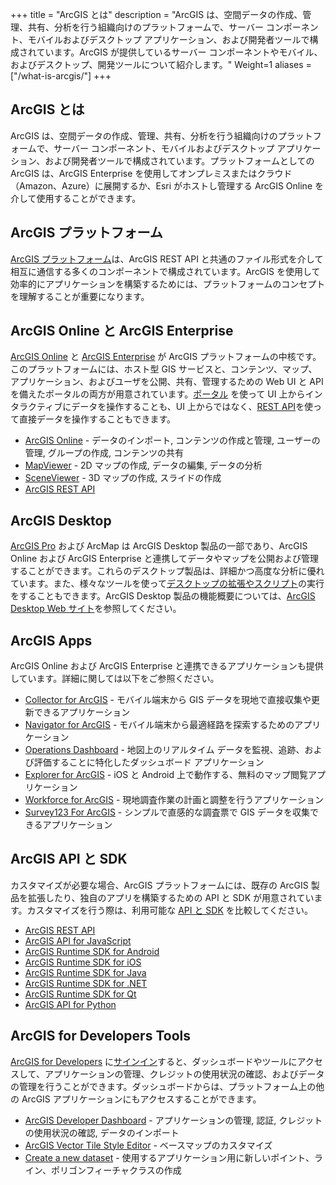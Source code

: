+++
title = "ArcGIS とは"
description = "ArcGIS は、空間データの作成、管理、共有、分析を行う組織向けのプラットフォームで、サーバー コンポーネント、モバイルおよびデスクトップ アプリケーション、および開発者ツールで構成されています。ArcGIS が提供しているサーバー コンポーネントやモバイル、およびデスクトップ、開発ツールについて紹介します。"
Weight=1
aliases = ["/what-is-arcgis/"]
+++

## ArcGIS とは
ArcGIS は、空間データの作成、管理、共有、分析を行う組織向けのプラットフォームで、サーバー コンポーネント、モバイルおよびデスクトップ アプリケーション、および開発者ツールで構成されています。プラットフォームとしての ArcGIS は、ArcGIS Enterprise を使用してオンプレミスまたはクラウド（Amazon、Azure）に展開するか、Esri がホストし管理する ArcGIS Online を介して使用することができます。

## ArcGIS プラットフォーム
[ArcGIS プラットフォーム](https://developers.arcgis.com/glossary/arcgis-platform/)は、ArcGIS REST API と共通のファイル形式を介して相互に通信する多くのコンポーネントで構成されています。ArcGIS を使用して効率的にアプリケーションを構築するためには、プラットフォームのコンセプトを理解することが重要になります。

## ArcGIS Online と ArcGIS Enterprise
[ArcGIS Online](https://developers.arcgis.com/glossary/arcgis-online/) と [ArcGIS Enterprise](https://developers.arcgis.com/glossary/arcgis-enterprise/) が ArcGIS プラットフォームの中核です。このプラットフォームには、ホスト型 GIS サービスと、コンテンツ、マップ、アプリケーション、およびユーザを公開、共有、管理するための Web UI と API を備えたポータルの両方が用意されています。[ポータル](https://www.arcgis.com/index.html) を使って UI 上からインタラクティブにデータを操作することも、UI 上からではなく、[REST API](https://developers.arcgis.com/documentation/core-concepts/rest-api/)を使って直接データを操作することもできます。

* [ArcGIS Online](https://www.arcgis.com/index.html) - データのインポート, コンテンツの作成と管理, ユーザーの管理, グループの作成, コンテンツの共有
* [MapViewer](https://www.arcgis.com/home/webmap/viewer.html) - 2D マップの作成, データの編集, データの分析
* [SceneViewer](https://www.arcgis.com/home/webscene/viewer.html) - 3D マップの作成, スライドの作成
* [ArcGIS REST API](https://developers.arcgis.com/documentation/#rest)

## ArcGIS Desktop
[ArcGIS Pro](https://developers.arcgis.com/glossary/arcgis-pro/) および ArcMap は ArcGIS Desktop 製品の一部であり、ArcGIS Online および ArcGIS Enterprise と連携してデータやマップを公開および管理することができます。これらのデスクトップ製品は、詳細かつ高度な分析に優れています。また、様々なツールを使って[デスクトップの拡張やスクリプト](https://developers.arcgis.com/documentation/#extend)の実行をすることもできます。ArcGIS Desktop 製品の機能概要については、[ArcGIS Desktop Web サイト](https://desktop.arcgis.com/en/)を参照してください。

## ArcGIS Apps
ArcGIS Online および ArcGIS Enterprise と連携できるアプリケーションも提供しています。詳細に関しては以下をご参照ください。

* [Collector for ArcGIS](https://www.esri.com/en-us/arcgis/products/collector-for-arcgis/overview) - モバイル端末から GIS データを現地で直接収集や更新できるアプリケーション
* [Navigator for ArcGIS](https://www.esri.com/en-us/arcgis/products/navigator-for-arcgis/overview) - モバイル端末から最適経路を探索するためのアプリケーション
* [Operations Dashboard](https://www.esri.com/en-us/arcgis/products/operations-dashboard/overview) - 地図上のリアルタイム データを監視、追跡、および評価することに特化したダッシュボード アプリケーション
* [Explorer for ArcGIS](https://www.esri.com/en-us/arcgis/products/explorer-for-arcgis/overview) - iOS と Android 上で動作する、無料のマップ閲覧アプリケーション
* [Workforce for ArcGIS](https://www.esri.com/en-us/arcgis/products/workforce/overview) - 現地調査作業の計画と調整を行うアプリケーション
* [Survey123 For ArcGIS](https://www.esri.com/en-us/arcgis/products/survey123/overview) - シンプルで直感的な調査票で GIS データを収集できるアプリケーション

## ArcGIS API と SDK
カスタマイズが必要な場合、ArcGIS プラットフォームには、既存の ArcGIS 製品を拡張したり、独自のアプリを構築するための API と SDK が用意されています。カスタマイズを行う際は、利用可能な [API と SDK](https://developers.arcgis.com/documentation/core-concepts/apis-sdks-apps/) を比較してください。

* [ArcGIS REST API](https://developers.arcgis.com/documentation/#rest)
* [ArcGIS API for JavaScript](https://developers.arcgis.com/javascript/)
* [ArcGIS Runtime SDK for Android](https://developers.arcgis.com/android/latest/)
* [ArcGIS Runtime SDK for iOS](https://developers.arcgis.com/ios/latest/)
* [ArcGIS Runtime SDK for Java](https://developers.arcgis.com/java/latest/)
* [ArcGIS Runtime SDK for .NET](https://developers.arcgis.com/net/latest/)
* [ArcGIS Runtime SDK for Qt](https://developers.arcgis.com/qt/latest/)
* [ArcGIS API for Python](https://developers.arcgis.com/python/)

## ArcGIS for Developers Tools
[ArcGIS for Developers](https://developers.arcgis.com/glossary/arcgis-for-developers/) に[サインイン](https://developers.arcgis.com/sign-in/?redirect_uri=https://developers.arcgis.com/labs/what-is-arcgis/)すると、ダッシュボードやツールにアクセスして、アプリケーションの管理、クレジットの使用状況の確認、およびデータの管理を行うことができます。ダッシュボードからは、プラットフォーム上の他の ArcGIS アプリケーションにもアクセスすることができます。

* [ArcGIS Developer Dashboard](https://developers.arcgis.com/sign-in/?redirect_uri=%2Fdashboard) - アプリケーションの管理, 認証, クレジットの使用状況の確認, データのインポート
* [ArcGIS Vector Tile Style Editor](https://developers.arcgis.com/vector-tile-style-editor/) - ベースマップのカスタマイズ
* [Create a new dataset](https://developers.arcgis.com/sign-in/?redirect_uri=%2Flayers%2Fnew) - 使用するアプリケーション用に新しいポイント、ライン、ポリゴンフィーチャクラスの作成
